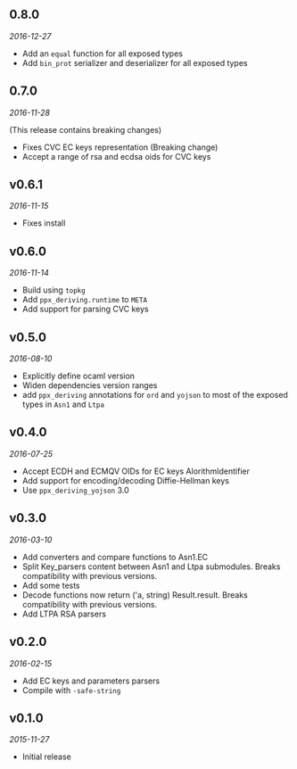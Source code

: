 ## 0.8.0

*2016-12-27*

- Add an `equal` function for all exposed types
- Add `bin_prot` serializer and deserializer for all exposed types

## 0.7.0

*2016-11-28*

(This release contains breaking changes)

- Fixes CVC EC keys representation (Breaking change)
- Accept a range of rsa and ecdsa oids for CVC keys

## v0.6.1

*2016-11-15*

- Fixes install


## v0.6.0

*2016-11-14*

- Build using `topkg`
- Add `ppx_deriving.runtime` to `META`
- Add support for parsing CVC keys

## v0.5.0

*2016-08-10*

- Explicitly define ocaml version
- Widen dependencies version ranges
- add `ppx_deriving` annotations for `ord` and `yojson` to most of the exposed types in `Asn1` and `Ltpa`

## v0.4.0

*2016-07-25*

- Accept ECDH and ECMQV OIDs for EC keys AlorithmIdentifier
- Add support for encoding/decoding Diffie-Hellman keys
- Use `ppx_deriving_yojson` 3.0

## v0.3.0

*2016-03-10*

- Add converters and compare functions to Asn1.EC
- Split Key_parsers content between Asn1 and Ltpa submodules.
  Breaks compatibility with previous versions.
- Add some tests
- Decode functions now return ('a, string) Result.result.
  Breaks compatibility with previous versions.
- Add LTPA RSA parsers

## v0.2.0

*2016-02-15*

- Add EC keys and parameters parsers
- Compile with `-safe-string`

## v0.1.0

*2015-11-27*

- Initial release

